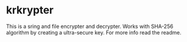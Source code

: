 # krkrypter
This is a sring and file encrypter and decrypter. Works with SHA-256 algorithm by creating a ultra-secure key. For more info read the readme.
